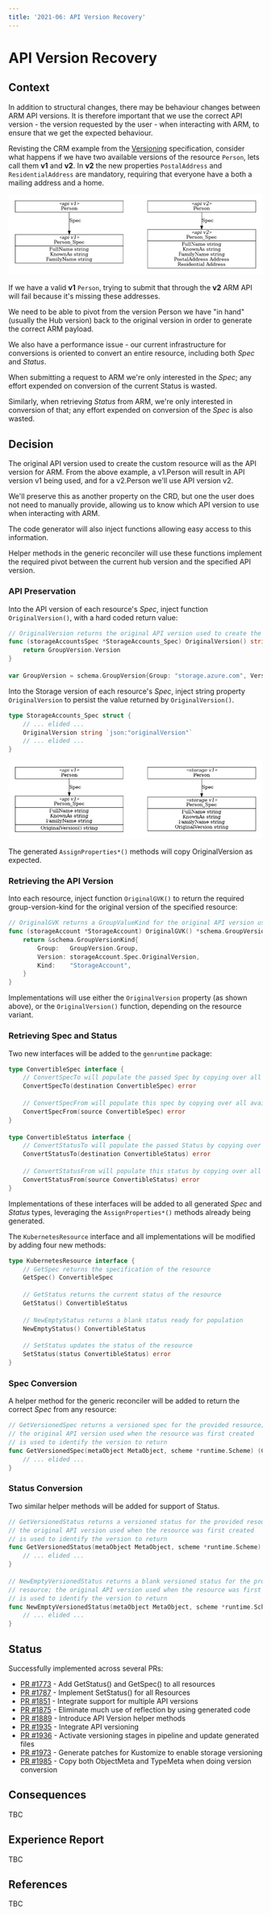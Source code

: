 ```yaml
---
title: '2021-06: API Version Recovery'
---
```

# API Version Recovery

## Context

In addition to structural changes, there may be behaviour changes between ARM API versions. It is therefore important that we use the correct API version - the version requested by the user - when interacting with ARM, to ensure that we get the expected behaviour.

Revisting the CRM example from the [Versioning](../versioning/) specification, consider what happens if we have two available versions of the resource `Person`, lets call them **v1** and **v2**. In **v2** the new properties `PostalAddress` and `ResidentialAddress` are mandatory, requiring that everyone have a both a mailing address and a home. 

![example](images/adr-2021-06-api-version-recovery-example.png)

If we have a valid **v1** `Person`, trying to submit that through the **v2** ARM API will fail because it's missing these addresses.

We need to be able to pivot from the version Person we have "in hand" (usually the Hub version) back to the original version in order to generate the correct ARM payload.

We also have a performance issue - our current infrastructure for conversions is oriented to convert an entire resource, including both *Spec* and *Status*. 

When submitting a request to ARM we're only interested in the *Spec*; any effort expended on conversion of the current Status is wasted.

Similarly, when retrieving *Status* from ARM, we're only interested in conversion of that; any effort expended on conversion of the *Spec* is also wasted.

## Decision

The original API version used to create the custom resource will as the API version for ARM. From the above example, a v1.Person will result in API version v1 being used, and for a v2.Person we'll use API version v2.

We'll preserve this as another property on the CRD, but one the user does not need to manually provide, allowing us to know which API version to use when interacting with ARM.

The code generator will also inject functions allowing easy access to this information.

Helper methods in the generic reconciler will use these functions implement the required pivot between the current hub version and the specified API version.

### API Preservation

Into the API version of each resource's *Spec*, inject function `OriginalVersion()`, with a hard coded return value:

``` go
// OriginalVersion returns the original API version used to create the resource.
func (storageAccountsSpec *StorageAccounts_Spec) OriginalVersion() string {
	return GroupVersion.Version
}

var GroupVersion = schema.GroupVersion{Group: "storage.azure.com", Version: "v1alpha1api20210401"}
```

Into the Storage version of each resource's *Spec*, inject string property `OriginalVersion` to persist the value returned by `OriginalVersion()`.

``` go
type StorageAccounts_Spec struct {
    // ... elided ...
	OriginalVersion string `json:"originalVersion"`
    // ... elided ...
}
```

![preservation](images/adr-2021-06-api-version-recovery-preservation.png)

The generated `AssignProperties*()` methods will copy OriginalVersion as expected.

### Retrieving the API Version

Into each resource, inject function `OriginalGVK()` to return the required group-version-kind for the original version of the specified resource:

``` go
// OriginalGVK returns a GroupValueKind for the original API version used to create the resource
func (storageAccount *StorageAccount) OriginalGVK() *schema.GroupVersionKind {
	return &schema.GroupVersionKind{
		Group:   GroupVersion.Group,
		Version: storageAccount.Spec.OriginalVersion,
		Kind:    "StorageAccount",
	}
}
```

Implementations will use either the `OriginalVersion` property (as shown above), or the `OriginalVersion()` function, depending on the resource variant.

### Retrieving Spec and Status

Two new interfaces will be added to the `genruntime` package:

``` go
type ConvertibleSpec interface {
	// ConvertSpecTo will populate the passed Spec by copying over all available information from this one
	ConvertSpecTo(destination ConvertibleSpec) error

	// ConvertSpecFrom will populate this spec by copying over all available information from the passed one
	ConvertSpecFrom(source ConvertibleSpec) error
}

type ConvertibleStatus interface {
	// ConvertStatusTo will populate the passed Status by copying over all available information from this one
	ConvertStatusTo(destination ConvertibleStatus) error

	// ConvertStatusFrom will populate this status by copying over all available information from the passed one
	ConvertStatusFrom(source ConvertibleStatus) error
}
```

Implementations of these interfaces will be added to all generated *Spec* and *Status* types, leveraging the `AssignProperties*()` methods already being generated.

The `KubernetesResource` interface and all implementations will be modified by adding four new methods:

``` go
type KubernetesResource interface {
	// GetSpec returns the specification of the resource
	GetSpec() ConvertibleSpec

	// GetStatus returns the current status of the resource
	GetStatus() ConvertibleStatus

	// NewEmptyStatus returns a blank status ready for population
	NewEmptyStatus() ConvertibleStatus

	// SetStatus updates the status of the resource
	SetStatus(status ConvertibleStatus) error
}
```

### Spec Conversion

A helper method for the generic reconciler will be added to return the correct *Spec* from any resource:

``` go
// GetVersionedSpec returns a versioned spec for the provided resource; 
// the original API version used when the resource was first created 
// is used to identify the version to return
func GetVersionedSpec(metaObject MetaObject, scheme *runtime.Scheme) (ConvertibleSpec, error) {
    // ... elided ...
}
```

### Status Conversion

Two similar helper methods will be added for support of Status. 

``` go
// GetVersionedStatus returns a versioned status for the provided resource; 
// the original API version used when the resource was first created 
// is used to identify the version to return
func GetVersionedStatus(metaObject MetaObject, scheme *runtime.Scheme) (ConvertibleStatus, error) {
    // ... elided ...
}

// NewEmptyVersionedStatus returns a blank versioned status for the provided 
// resource; the original API version used when the resource was first created 
// is used to identify the version to return
func NewEmptyVersionedStatus(metaObject MetaObject, scheme *runtime.Scheme) (ConvertibleStatus, error) {
    // ... elided ...
}
```

## Status

Successfully implemented across several PRs:

* [PR #1773](https://github.com/Azure/azure-service-operator/pull/1773) - Add GetStatus() and GetSpec() to all resources
* [PR #1787](https://github.com/Azure/azure-service-operator/pull/1787) - Implement SetStatus() for all Resources
* [PR #1851](https://github.com/Azure/azure-service-operator/pull/1851) - Integrate support for multiple API versions
* [PR #1875](https://github.com/Azure/azure-service-operator/pull/1875) - Eliminate much use of reflection by using generated code
* [PR #1889](https://github.com/Azure/azure-service-operator/pull/1889) - Introduce API Version helper methods
* [PR #1935](https://github.com/Azure/azure-service-operator/pull/1935) - Integrate API versioning
* [PR #1936](https://github.com/Azure/azure-service-operator/pull/1936) - Activate versioning stages in pipeline and update generated files
* [PR #1973](https://github.com/Azure/azure-service-operator/pull/1973) - Generate patches for Kustomize to enable storage versioning
* [PR #1985](https://github.com/Azure/azure-service-operator/pull/1985) - Copy both ObjectMeta and TypeMeta when doing version conversion

## Consequences

TBC

## Experience Report

TBC

## References

TBC
